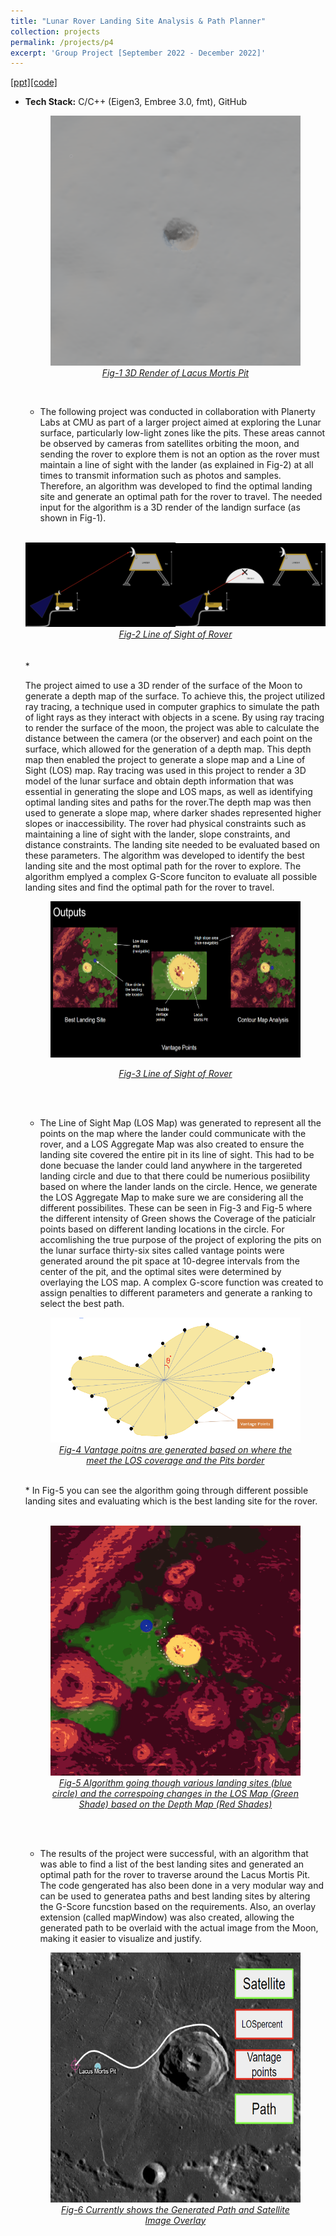 ```yaml
---
title: "Lunar Rover Landing Site Analysis & Path Planner"
collection: projects
permalink: /projects/p4
excerpt: 'Group Project [September 2022 - December 2022]'
---
```


[[ppt]](https://docs.google.com/presentation/d/14eA6XsbJ2c8gRGJ7MdhdhHJT0oORI3D_/edit?usp=sharing&ouid=114350528429388663351&rtpof=true&sd=true)[[code]](https://github.com/FanFeast/Landing_Site_Navigation_and_Path_Planning)


* <b>Tech Stack:</b> C/C++ (Eigen3, Embree 3.0, fmt), GitHub 
  <br>
  <center><figure>
  <img src="/images/Lunar_project_pit_3d.png" alt="Working" style="width:400px;height:400px;">
  <figcaption><u><em>Fig-1 3D Render of Lacus Mortis Pit</em></u></figcaption>
  </figure></center>
  <br>

  * <p>The following project was conducted in collaboration with Planerty Labs at CMU as part of a larger project aimed at exploring the Lunar surface,     particularly low-light zones like the pits. These areas cannot be observed by cameras from satellites orbiting the moon, and sending the rover to explore   them is not an option as the rover must maintain a line of sight with the lander (as explained in Fig-2) at all times to transmit information such as photos  and samples. Therefore, an algorithm was developed to find the optimal landing site and generate an optimal path for the rover to travel. The needed input  for the algorithm is a 3D render of the landign surface (as shown in Fig-1).</p>
  <br>
  <div style="display: flex; flex-direction: row; justify-content: center; align-items: center;">
    <div style="width: 50%; text-align: center;">
      <img src="/images/Lunar_project_LOS1.png" style="width: 100%;" />
    </div>
    <div style="width: 50%; text-align: center;">
      <img src="/images/Lunar_project_LOS2.png" style="width: 100%;" />
    </div>
  </div>
  <figcaption style="text-align: center;"><em><u>Fig-2 Line of Sight of Rover</u></em></figcaption>
  <br>
  <br>
  * <p>The project aimed to use a 3D render of the surface of the Moon to generate a depth map of the surface. To achieve this, the project utilized ray tracing, a technique used in computer graphics to simulate the path of light rays as they interact with objects in a scene. By using ray tracing to render the surface of the moon, the project was able to calculate the distance between the camera (or the observer) and each point on the surface, which allowed for the generation of a depth map. This depth map then enabled the project to generate a slope map and a Line of Sight (LOS) map. Ray tracing was used in this project to render a 3D model of the lunar surface and obtain depth information that was essential in generating the slope and LOS maps, as well as identifying optimal landing sites and paths for the rover.The depth map was then used to generate a slope map, where darker shades represented higher slopes or inaccessibility. The rover had physical constraints such as maintaining a line of sight with the lander, slope constraints, and distance constraints. The landing site needed to be evaluated based on these parameters. The algorithm was developed to identify the best landing site and the most optimal path for the rover to explore. The algorithm emplyed a complex G-Score funciton to evaluate all possible landing sites and find the optimal path for the rover to travel.</p>

  <center><figure>
    <img src="/images/Lunar_project_output.png" alt="output" style="width:500px;height:250px;">
    </figure></center>
    <figcaption style="text-align: center;"><em><u>Fig-3 Line of Sight of Rover</u></em></figcaption>

  <br><br>
  * <p>The Line of Sight Map (LOS Map) was generated to represent all the points on the map where the lander could communicate with the rover, and a LOS Aggregate Map was also created to ensure the landing site covered the entire pit in its line of sight. This had to be done becuase the lander could land anywhere in the targereted landing circle and due to that there could be numerious posiibility based on where the lander lands on the circle. Hence, we generate the LOS Aggregate Map to make sure we are considering all the different possibilites. These can be seen in Fig-3 and Fig-5 where the different intensity of Green shows the Coverage of the paticialr points based on different landing locations in the circle. For accomlishing the true purpose of the project of exploring the pits on the lunar surface thirty-six sites called vantage points were generated around the pit space at 10-degree intervals from the center of the pit, and the optimal sites were determined by overlaying the LOS map. A complex G-score function was created to assign penalties to different parameters and generate a ranking to select the best path.</p>

  <center><figure>
    <img src="/images/Lunar_project_Vantage_Point_generation.png" alt="Vantage Point Generation" style="width:500px;height:200px;">
    <figcaption><u><em>Fig-4 Vantage poitns are generated based on where the meet the LOS coverage and the Pits border</em></u></figcaption>
    </figure></center>
  <br>
  * In Fig-5 you can see the algorithm going through different possible landing sites and evaluating which is the best landing site for the rover. 
  <br><br>
  <center><figure>
    <img src="/images/Lunar_project_Site_Evaluator_Working.gif" alt="Working" style="width:400px;height:400px;">
    <figcaption><u><em>Fig-5 Algorithm going though various landing sites (blue circle) and the 
    correspoing changes in the LOS Map (Green Shade) based on the Depth Map (Red Shades)</em></u></figcaption>
    </figure></center>

  <br><br>
  * <p>The results of the project were successful, with an algorithm that was able to find a list of the best landing sites and generated an optimal path for the rover to traverse around the Lacus Mortis Pit. The code gengerated has also been done in a very modular way and can be used to generatea paths and best landing sites by altering the G-Score funcstion based on the requirements. Also, an overlay extension (called mapWindow) was also created, allowing the generated path to be overlaid with the actual image from the Moon, making it easier to visualize and justify.</p>

  <center><figure>
    <img src="/images/Lunar_project_overlay.png" alt="Overlay" style="width:400px;height:400px;">
    <figcaption><u><em>Fig-6 Currently shows the Generated Path and Satellite Image Overlay</em></u></figcaption>
  </figure></center>
